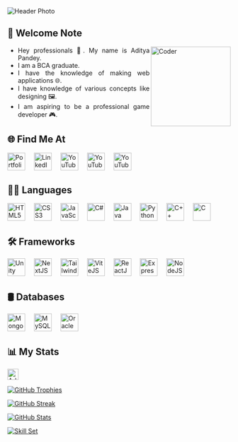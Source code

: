 <img src="https://cdn.jsdelivr.net/gh/GameZonedYT/Logos@main/Cover%20Art.svg" alt="Header Photo" />
<!-- <img src="https://media.licdn.com/dms/image/v2/D5616AQGfVKHAzREljw/profile-displaybackgroundimage-shrink_350_1400/profile-displaybackgroundimage-shrink_350_1400/0/1729174017404?e=1740009600&v=beta&t=mCDzx1GKDsqh8JRCdycaXG0zG9eHZKdxUeZtyGgXOVg" alt="Header Photo" /> -->
<!-- <h1 align="center">Aditya Pandey 👋</h1> -->

<!-- <div align="center">
	<img src="https://aditya-pandey.vercel.app/assets/pfp-DFfy38AP.png" height="200" />
<p> <img src="https://visitor-badge.laobi.icu/badge?page_id=PandeyAdi-GZ.Aditya-Pandey" height="30" /> </p>
	<p> <img src="https://komarev.com/ghpvc/?username=AdiPGHub&label=Profile%20views&color=0e75b6&style=flat" alt="AdiPGHub" height="25" /> </p>
	<br />
</div> -->

<h2 align="justify">👋 Welcome Note</h2>
<!-- <img align="right" src="https://cdn.dribbble.com/users/1162077/screenshots/3848914/programmer.gif" alt="Coder" width="180" /> -->
<!-- <img align="right" src="https://physicsgurukul.com/wp-content/uploads/2019/02/character.gif" alt="Coder" width="180" /> -->
<img align="right" src="https://images.squarespace-cdn.com/content/v1/5769fc401b631bab1addb2ab/1541580611624-TE64QGKRJG8SWAIUS7NS/ke17ZwdGBToddI8pDm48kPoswlzjSVMM-SxOp7CV59BZw-zPPgdn4jUwVcJE1ZvWQUxwkmyExglNqGp0IvTJZamWLI2zvYWH8K3-s_4yszcp2ryTI0HqTOaaUohrI8PI6FXy8c9PWtBlqAVlUS5izpdcIXDZqDYvprRqZ29Pw0o/coding-freak.gif" alt="Coder" width="180" />
<div align="justify">
	<ul>
		<li>Hey professionals 👋. My name is Aditya Pandey.</li>
		<li>I am a BCA graduate.</li>
		<li>I have the knowledge of making web applications 🌐.</li>
		<li>I have knowledge of various concepts like designing 🖼️.</li>
		<li>I am aspiring to be a professional game developer 🎮.</li>
	</ul>
</div>

<h2>🌐 Find Me At</h2>
<div>
<!-- 	<a href="https://github.com/AdiPGHub" target="_blank"><img src="https://cdn.jsdelivr.net/gh/rahuldkjain/github-profile-readme-generator@master/src/images/icons/Social/github.svg" height="40" alt="GitHub" /></a>
	<img width="12" /> -->
	<a href="https://adipandey.vercel.app" target="_blank"><img src="https://adipandey.vercel.app/logo_round.svg" height="40" alt="Portfolio" /></a>
	<img width="12" />
	<a href="https://www.linkedin.com/in/adipin" target="_blank"><img src="https://cdn.jsdelivr.net/gh/rahuldkjain/github-profile-readme-generator@master/src/images/icons/Social/linked-in-alt.svg" height="40" alt="LinkedIn" /></a>
	<img width="12" />
	<a href="https://leetcode.com/u/AdiPLCode" target="_blank"><img src="https://cdn.jsdelivr.net/gh/rahuldkjain/github-profile-readme-generator@master/src/images/icons/Social/leet-code.svg" height="40" alt="YouTube" /></a>
	<img width="12" />
	<a href="https://www.youtube.com/@GameZonedYT" target="_blank"><img src="https://cdn.jsdelivr.net/gh/GameZonedYT/Logos@main/Logos/youtube.svg" height="40" alt="YouTube" /></a>
	<img width="12" />
	<a href="https://www.instagram.com/adip.ig" target="_blank"><img src="https://cdn.jsdelivr.net/gh/rahuldkjain/github-profile-readme-generator@master/src/images/icons/Social/instagram.svg" height="40" alt="YouTube" /></a>
	<img width="12" />
<!-- 		<img src="https://img.shields.io/static/v1?logo=about.me&label=&message=Portfolio&logoColor=black&labelColor=FFA500&color=E5FF47&style=for-the-badge" height="40" alt="Portfolio" /> -->
		<!-- <img src="https://i.postimg.cc/P5RZzv06/logo.png" height="100" alt="Portfolio" /> -->
</div>

<h2 align="justify">🧑‍💻 Languages</h2>
<div align="left">
	<img src="https://cdn.jsdelivr.net/gh/devicons/devicon/icons/html5/html5-original.svg" height="40" alt="HTML5" />
	<img width="12" />
	<img src="https://cdn.jsdelivr.net/gh/devicons/devicon/icons/css3/css3-original.svg" height="40" alt="CSS3" />
	<img width="12" />
	<img src="https://cdn.jsdelivr.net/gh/devicons/devicon/icons/javascript/javascript-original.svg" height="40" alt="JavaScript" />
	<img width="12" />
	<img src="https://cdn.jsdelivr.net/gh/devicons/devicon/icons/csharp/csharp-original.svg" height="40" alt="C#" />
	<img width="12" />
	<img src="https://cdn.jsdelivr.net/gh/devicons/devicon/icons/java/java-original.svg" height="40" alt="Java" />
	<img width="12" />
	<img src="https://cdn.jsdelivr.net/gh/devicons/devicon/icons/python/python-original.svg" height="40" alt="Python" />
	<img width="12" />
	<img src="https://cdn.jsdelivr.net/gh/devicons/devicon/icons/cplusplus/cplusplus-original.svg" height="40" alt="C++" />
	<img width="12" />
	<img src="https://cdn.jsdelivr.net/gh/devicons/devicon/icons/c/c-original.svg" height="40" alt="C" />
	<img width="12" />
	<!-- <img src="https://cdn.jsdelivr.net/gh/devicons/devicon/icons/dart/dart-original.svg" height="40" alt="Dart" />
	<img width="12" /> -->
</div>

<h2 align="justify">🛠 Frameworks</h2>
<div align="justify">
	<img src="https://cdn.jsdelivr.net/gh/devicons/devicon/icons/unity/unity-original.svg" height="40" alt="Unity" />
	<img width="12" />
	<img src="https://cdn.jsdelivr.net/gh/devicons/devicon/icons/nextjs/nextjs-original.svg" height="40" alt="NextJS" />
	<img width="12" />
	<img src="https://cdn.jsdelivr.net/gh/devicons/devicon/icons/tailwindcss/tailwindcss-original.svg" height="40" alt="Tailwind" />
	<img width="12" />
	<img src="https://cdn.jsdelivr.net/gh/devicons/devicon/icons/vitejs/vitejs-original.svg" height="40" alt="ViteJS" />
	<img width="12" />
	<img src="https://cdn.jsdelivr.net/gh/devicons/devicon/icons/react/react-original.svg" height="40" alt="ReactJS" />
	<img width="12" />
	<img src="https://cdn.jsdelivr.net/gh/devicons/devicon/icons/express/express-original.svg" height="40" alt="ExpressJS" />
	<img width="12" />
	<img src="https://cdn.jsdelivr.net/gh/devicons/devicon/icons/nodejs/nodejs-original.svg" height="40" alt="NodeJS" />
	<img width="12" />
	<!-- <img src="https://cdn.jsdelivr.net/gh/devicons/devicon/icons/flutter/flutter-original.svg" height="40" alt="Flutter" />
	<img width="12" /> -->
</div>

<h2 align="justify">🛢 Databases</h2>
<div align="justify">
	<img src="https://cdn.jsdelivr.net/gh/devicons/devicon/icons/mongodb/mongodb-original.svg" height="40" alt="MongoDB" />
	<img width="12" />
	<img src="https://cdn.jsdelivr.net/gh/devicons/devicon/icons/mysql/mysql-original.svg" height="40" alt="MySQL" />
	<img width="12" />
	<img src="https://cdn.jsdelivr.net/gh/devicons/devicon/icons/oracle/oracle-original.svg" height="40" alt="Oracle" />
	<img width="12" />
</div>

<h2 align="justify">📊 My Stats</h2>
<div align="justify">
	<p> <img src="https://komarev.com/ghpvc/?username=AdiPGHub&label=Profile%20views&color=0e75b6&style=flat" alt="AdiPGHub" height="25" /> </p>
	<p>
		<a href="https://github.com/ryo-ma/github-profile-trophy">
			<img src="https://github-profile-trophy.vercel.app/?username=AdiPGHub&theme=monokai&bg_color=151515&margin-w=15" alt="GitHub Trophies" />
		</a>
	</p>
	<p>
		<a href="https://git.io/streak-stats">
			<img src="https://streak-stats.demolab.com?user=AdiPGHub&theme=dark&border_radius=10&date_format=j%20M%5B%20Y%5D" alt="GitHub Streak" />
		</a>
	</p>
	<p>
		<a href="https://github.com/anuraghazra/github-readme-stats">
			<img src="https://github-readme-stats.vercel.app/api?username=AdiPGHub&theme=gruvbox&bg_color=151515&show_icons=true&locale=en" alt="GitHub Stats" />
		</a>
	</p>
	<p>
		<a href="https://github.com/anuraghazra/github-readme-stats">
			<img
				src="https://github-readme-stats.vercel.app/api/top-langs?username=AdiPGHub&exclude_repo=Health-Elevator&theme=monokai&title_color=fff&bg_color=151515&show_icons=true&locale=en&layout=compact"
				alt="Skill Set"
			/>
		</a>
	</p>
</div>



<!--
**AdiPGHub/AdiPGHub** is a ✨ _special_ ✨ repository because its `README.md` (this file) appears on your GitHub profile.

Here are some ideas to get you started:

- 🔭 I’m currently working on ...
- 🌱 I’m currently learning ...
- 👯 I’m looking to collaborate on ...
- 🤔 I’m looking for help with ...
- 💬 Ask me about ...
- 📫 How to reach me: ...
- 😄 Pronouns: ...
- ⚡ Fun fact: ...
-->
